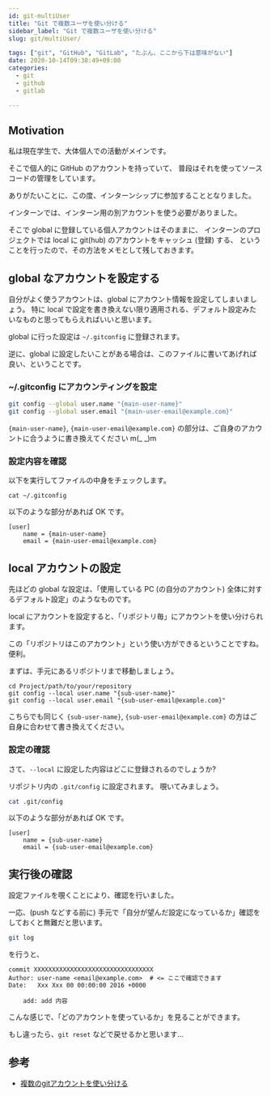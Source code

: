 ```yaml
---
id: git-multiUser
title: "Git で複数ユーザを使い分ける"
sidebar_label: "Git で複数ユーザを使い分ける"
slug: git/multiUser/

tags: ["git", "GitHub", "GitLab", "たぶん、ここから下は意味がない"]
date: 2020-10-14T09:38:49+09:00
categories:
  - git
  - github
  - gitlab

---
```


## Motivation

私は現在学生で、大体個人での活動がメインです。

そこで個人的に GitHub のアカウントを持っていて、
普段はそれを使ってソースコードの管理をしています。

ありがたいことに、この度、インターンシップに参加することとなりました。

インターンでは、インターン用の別アカウントを使う必要がありました。

そこで global に登録している個人アカウントはそのままに、
インターンのプロジェクトでは local に git(hub) のアカウントをキャッシュ (登録) する、
ということを行ったので、その方法をメモとして残しておきます。

## global なアカウントを設定する

自分がよく使うアカウントは、global にアカウント情報を設定してしまいましょう。
特に local で設定を書き換えない限り適用される、デフォルト設定みたいなものと思ってもらえればいいと思います。


global に行った設定は `~/.gitconfig` に登録されます。

逆に、global に設定したいことがある場合は、このファイルに書いてあげれば良い、ということです。

### ~/.gitconfig にアカウンティングを設定

```sh
git config --global user.name "{main-user-name}"
git config --global user.email "{main-user-email@example.com}"
```

`{main-user-name}`, `{main-user-email@example.com}` の部分は、ご自身のアカウントに合うように書き換えてください m(_ _)m

### 設定内容を確認

以下を実行してファイルの中身をチェックします。

```
cat ~/.gitconfig
```

以下のような部分があれば OK です。

```~/.gitconfig
[user]
	name = {main-user-name}
	email = {main-user-email@example.com}
```


## local アカウントの設定

先ほどの global な設定は、「使用している PC (の自分のアカウント) 全体に対するデフォルト設定」のようなものです。

local にアカウントを設定すると、「リポジトリ毎」にアカウントを使い分けられます。

この「リポジトリはこのアカウント」という使い方ができるということですね。便利。

まずは、手元にあるリポジトリまで移動しましょう。

```
cd Project/path/to/your/repository
git config --local user.name "{sub-user-name}"
git config --local user.email "{sub-user-email@example.com}"
```

こちらでも同じく `{sub-user-name}`, `{sub-user-email@example.com}` の方はご自身に合わせて書き換えてください。


### 設定の確認

さて、`--local` に設定した内容はどこに登録されるのでしょうか?

リポジトリ内の `.git/config` に設定されます。
覗いてみましょう。

```sh
cat .git/config
```

以下のような部分があれば OK です。

```.git/config
[user]
	name = {sub-user-name}
	email = {sub-user-email@example.com}
```



## 実行後の確認

設定ファイルを覗くことにより、確認を行いました。

一応、(push などする前に) 手元で「自分が望んだ設定になっているか」確認をしておくと無難だと思います。

```sh
git log
```

を行うと、

```
commit XXXXXXXXXXXXXXXXXXXXXXXXXXXXXXXXX
Author: user-name <email@example.com>  # <= ここで確認できます
Date:   Xxx Xxx 00 00:00:00 2016 +0000

    add: add 内容
```

こんな感じで、「どのアカウントを使っているか」を見ることができます。

もし違ったら、`git reset` などで戻せるかと思います...


## 参考
* [複数のgitアカウントを使い分ける](https://qiita.com/0084ken/items/f4a8b0fbff135a987fea)
